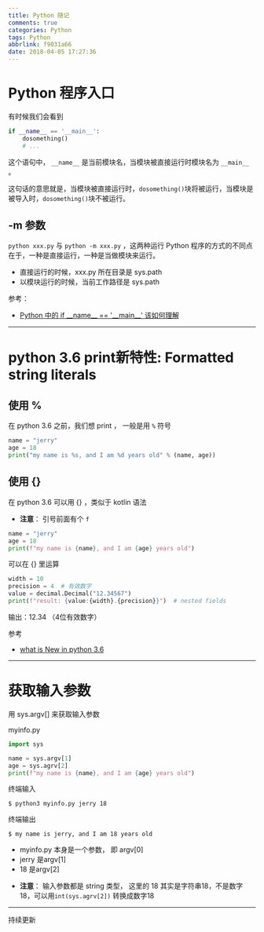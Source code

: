```yaml
---
title: Python 随记
comments: true
categories: Python
tags: Python
abbrlink: f9031a66
date: 2018-04-05 17:27:36
---
```


# Python 程序入口

有时候我们会看到

 ```python
 if __name__ == '__main__':
     dosomething()
     # ...
 ```

 这个语句中， `__name__` 是当前模块名，当模块被直接运行时模块名为 `__main__ `。

这句话的意思就是，当模块被直接运行时，`dosomething()`块将被运行，当模块是被导入时，`dosomething()`块不被运行。

## -m 参数

`python xxx.py` 与 `python -m xxx.py` ，这两种运行 Python 程序的方式的不同点在于，一种是直接运行，一种是当做模块来运行。

- 直接运行的时候，xxx.py 所在目录是 sys.path
- 以模块运行的时候，当前工作路径是 sys.path

参考：

- [Python 中的 if \_\_name__ == '\_\_main__' 该如何理解](http://blog.konghy.cn/2017/04/24/python-entry-program/)

<!-- more -->

---

# python 3.6 print新特性: Formatted string literals

## 使用 %

在 python 3.6 之前，我们想 print ， 一般是用 `%` 符号

```python
name = "jerry"
age = 18
print("my name is %s, and I am %d years old" % (name, age))
```

## 使用 {}

在 python 3.6 可以用 {} ，类似于 kotlin 语法

* **注意**： 引号前面有个 `f`

```python
name = "jerry"
age = 18
print(f"my name is {name}, and I am {age} years old")
```

可以在 {} 里运算

```python
width = 10
precision = 4  # 有效数字
value = decimal.Decimal("12.34567")
print(f"result: {value:{width}.{precision}}")  # nested fields
```

输出：12.34 （4位有效数字）

参考

- [what is New in python 3.6](https://docs.python.org/3/whatsnew/3.6.html)

---

# 获取输入参数

用 sys.argv[] 来获取输入参数

myinfo.py
```python
import sys

name = sys.argv[1]
age = sys.agrv[2]
print(f"my name is {name}, and I am {age} years old")
```

终端输入
```
$ python3 myinfo.py jerry 18
```

终端输出
```
$ my name is jerry, and I am 18 years old
```

- myinfo.py 本身是一个参数， 即 argv[0]
- jerry 是argv[1]
- 18 是argv[2]

* **注意**： 输入参数都是 string 类型， 这里的 18 其实是字符串18，不是数字18，可以用` int(sys.agrv[2]) ` 转换成数字18

---

持续更新
